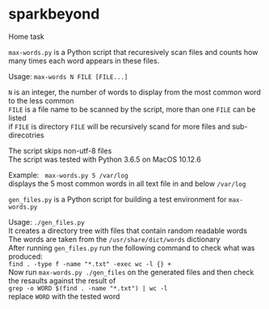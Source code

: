 # sparkbeyond
Home task

`max-words.py` is a Python script that recuresively scan files and counts how many times each word appears in these files.

Usage: `max-words N FILE [FILE...]`

`N` is an integer, the number of words to display from the most common word to the less common\
`FILE` is a file name to be scanned by the script, more than one `FILE` can be listed\
if `FILE` is directory `FILE` will be recursively scand for more files and sub-direcotries

The script skips non-utf-8 files\
The script was tested with Python 3.6.5 on MacOS 10.12.6

Example:   `max-words.py 5 /var/log`\
displays the 5 most common words in all text file in and below `/var/log`

`gen_files.py` is a Python script for building a test environment for `max-words.py`

Usage: `./gen_files.py`\
It creates a directory tree with files that contain random readable words\
The words are taken from the `/usr/share/dict/words` dictionary\
After running `gen_files.py` run the following command to check what was produced:\
`find . -type f -name "*.txt" -exec wc -l {} +`\
Now run `max-words.py ./gen_files` on the generated files and then check the resaults against the result of\
`grep -o WORD $(find . -name "*.txt") | wc -l`\
replace `WORD` with the tested word
